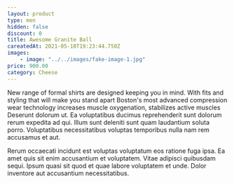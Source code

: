 ```yaml
---
layout: product
type: men
hidden: false
discount: 0
title: Awesome Granite Ball
careatedAt: 2021-05-10T19:23:44.750Z
images:
    - image: "../../images/fake-image-1.jpg"
price: 900.00
category: Cheese
---
```

New range of formal shirts are designed keeping you in mind. With fits and styling that will make you stand apart
Boston's most advanced compression wear technology increases muscle oxygenation, stabilizes active muscles
Deserunt dolorum ut. Ea voluptatibus ducimus reprehenderit sunt dolorum rerum expedita ad qui. Illum sunt deleniti sunt quam laudantium soluta porro. Voluptatibus necessitatibus voluptas temporibus nulla nam rem accusamus et aut.
 Rerum occaecati incidunt est voluptas voluptatum eos ratione fuga ipsa. Ea amet quis sit enim accusantium et voluptatem. Vitae adipisci quibusdam sequi. Ipsum quasi sit quod et quae labore voluptatem et unde. Dolor inventore aut accusantium necessitatibus.
